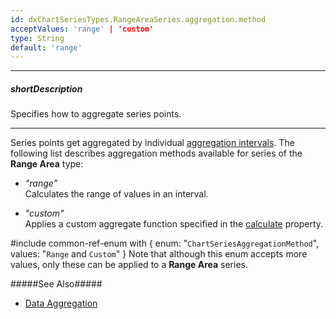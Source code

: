```yaml
---
id: dxChartSeriesTypes.RangeAreaSeries.aggregation.method
acceptValues: 'range' | 'custom'
type: String
default: 'range'
---
```

---
##### shortDescription
Specifies how to aggregate series points.

---
Series points get aggregated by individual [aggregation intervals](/api-reference/20%20Data%20Visualization%20Widgets/dxChart/1%20Configuration/argumentAxis/aggregationInterval '/Documentation/ApiReference/Data_Visualization_Widgets/dxChart/Configuration/argumentAxis/aggregationInterval/'). The following list describes aggregation methods available for series of the **Range Area** type:

- *"range"*         
Calculates the range of values in an interval.

- *"custom"*        
Applies a custom aggregate function specified in the [calculate](/api-reference/20%20Data%20Visualization%20Widgets/dxChart/5%20Series%20Types/CommonSeries/aggregation/calculate.md '/Documentation/ApiReference/Data_Visualization_Widgets/dxChart/Configuration/series/aggregation/#calculate') property.

#include common-ref-enum with {
    enum: "`ChartSeriesAggregationMethod`",
    values: "`Range` and `Custom`"
} Note that although this enum accepts more values, only these can be applied to a **Range Area** series.

#####See Also#####
- [Data Aggregation](/concepts/05%20Widgets/Chart/88%20Data%20Aggregation '/Documentation/Guide/Widgets/Chart/Data_Aggregation/')